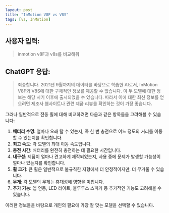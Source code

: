 ```yaml
---
layout: post
title: "InMotion V8F vs V8S"
tags: [vs, InMotion]
---
```


## 사용자 입력:
> inmotion v8F과 v8s를 비교해줘

## ChatGPT 응답:
> 죄송합니다. 2021년 9월까지의 데이터를 바탕으로 학습한 AI로서, InMotion V8F와 V8S에 대한 구체적인 정보를 제공할 수 없습니다. 이 두 모델에 대한 정보는 해당 시기 이후에 출시되었을 수 있습니다. 따라서 이에 대한 최신 정보를 얻으려면 제조사 웹사이트나 관련 제품 리뷰를 확인하는 것이 가장 좋습니다.

그러나 일반적으로 전동 휠에 대해 비교하려면 다음과 같은 항목들을 고려해볼 수 있습니다:

1. **배터리 수명**: 얼마나 오래 탈 수 있는지, 즉 한 번 충전으로 어느 정도의 거리를 이동할 수 있는지를 확인합니다.
2. **최고 속도**: 각 모델의 최대 이동 속도입니다.
3. **충전 시간**: 배터리를 완전히 충전하는 데 필요한 시간입니다.
4. **내구성**: 제품이 얼마나 견고하게 제작되었는지, 사용 중에 문제가 발생할 가능성이 얼마나 있는지를 확인합니다.
5. **휠 크기**: 큰 휠은 일반적으로 불규칙한 지형에서 더 안정적이지만, 더 무거울 수 있습니다.
6. **무게**: 각 모델의 무게는 휴대성에 영향을 미칩니다.
7. **추가 기능**: 앱 연동, LED 라이트, 블루투스 스피커 등 추가적인 기능도 고려해볼 수 있습니다.

이러한 정보들을 바탕으로 개인의 필요에 가장 잘 맞는 모델을 선택할 수 있습니다.


